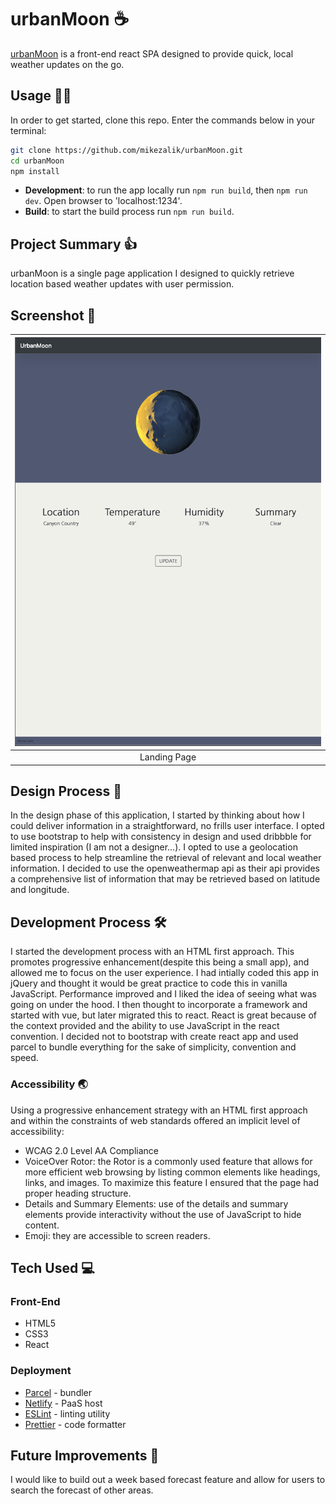 # urbanMoon ☕️

[urbanMoon](https://brave-booth-15c32b.netlify.app/) is a front-end react SPA designed to provide quick, local weather updates on the go.

## Usage 👩‍💻

In order to get started, clone this repo. Enter the commands below in your terminal:

```bash
git clone https://github.com/mikezalik/urbanMoon.git
cd urbanMoon
npm install
```

- **Development**: to run the app locally run `npm run build`, then `npm run dev`. Open browser to 'localhost:1234'.
- **Build**: to start the build process run `npm run build`.

## Project Summary 👍

urbanMoon is a single page application I designed to quickly retrieve location based weather updates with user permission.

## Screenshot 📸

| <img alt="Landing Page" src="design/Screen Shot 2021-01-26 at 11.17.24 AM.png" width="500"> |
| :-----------------------------------------------------------------------------------------: |
|                                        Landing Page                                         |

## Design Process 📐

In the design phase of this application, I started by thinking about how I could deliver information in a straightforward, no frills user interface. I opted to use bootstrap to help with consistency in design and used dribbble for limited inspiration (I am not a designer...). I opted to use a geolocation based process to help streamline the retrieval of relevant and local weather information. I decided to use the openweathermap api as their api provides a comprehensive list of information that may be retrieved based on latitude and longitude.

## Development Process 🛠

I started the development process with an HTML first approach. This promotes progressive enhancement(despite this being a small app), and allowed me to focus on the user experience. I had intially coded this app in jQuery and thought it would be great practice to code this in vanilla JavaScript. Performance improved and I liked the idea of seeing what was going on under the hood. I then thought to incorporate a framework and started with vue, but later migrated this to react. React is great because of the context provided and the ability to use JavaScript in the react convention. I decided not to bootstrap with create react app and used parcel to bundle everything for the sake of simplicity, convention and speed.

### Accessibility 🌏

Using a progressive enhancement strategy with an HTML first approach and within the constraints of web standards offered an implicit level of accessibility:

- WCAG 2.0 Level AA Compliance
- VoiceOver Rotor: the Rotor is a commonly used feature that allows for more efficient web browsing by listing common elements like headings, links, and images. To maximize this feature I ensured that the page had proper heading structure.
- Details and Summary Elements: use of the details and summary elements provide interactivity without the use of JavaScript to hide content.
- Emoji: they are accessible to screen readers.

## Tech Used 💻

### Front-End

- HTML5
- CSS3
- React

### Deployment

- [Parcel](https://parceljs.org/) - bundler
- [Netlify](https://netlify.com) - PaaS host
- [ESLint](https://eslint.org/) - linting utility
- [Prettier](https://prettier.io/) - code formatter

## Future Improvements 🚀

I would like to build out a week based forecast feature and allow for users to search the forecast of other areas.
